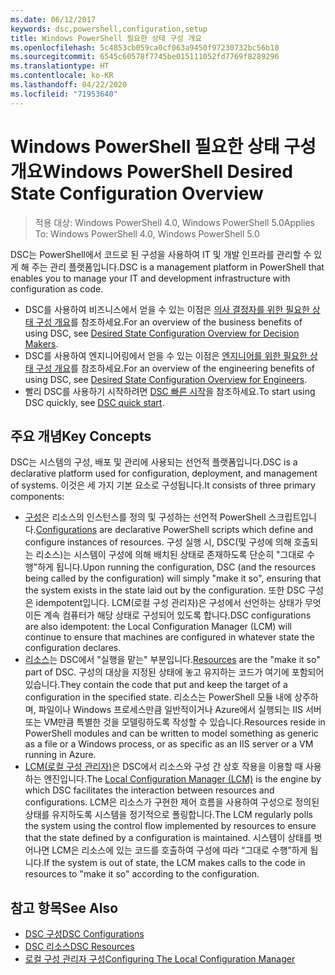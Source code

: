 ```yaml
---
ms.date: 06/12/2017
keywords: dsc,powershell,configuration,setup
title: Windows PowerShell 필요한 상태 구성 개요
ms.openlocfilehash: 5c4853cb059ca0cf063a9450f97230732bc56b10
ms.sourcegitcommit: 6545c60578f7745be015111052fd7769f8289296
ms.translationtype: HT
ms.contentlocale: ko-KR
ms.lasthandoff: 04/22/2020
ms.locfileid: "71953640"
---
```

# <a name="windows-powershell-desired-state-configuration-overview"></a><span data-ttu-id="1e112-103">Windows PowerShell 필요한 상태 구성 개요</span><span class="sxs-lookup"><span data-stu-id="1e112-103">Windows PowerShell Desired State Configuration Overview</span></span>

> <span data-ttu-id="1e112-104">적용 대상: Windows PowerShell 4.0, Windows PowerShell 5.0</span><span class="sxs-lookup"><span data-stu-id="1e112-104">Applies To: Windows PowerShell 4.0, Windows PowerShell 5.0</span></span>

<span data-ttu-id="1e112-105">DSC는 PowerShell에서 코드로 된 구성을 사용하여 IT 및 개발 인프라를 관리할 수 있게 해 주는 관리 플랫폼입니다.</span><span class="sxs-lookup"><span data-stu-id="1e112-105">DSC is a management platform in PowerShell that enables you to manage your IT and development infrastructure with configuration as code.</span></span>

- <span data-ttu-id="1e112-106">DSC를 사용하여 비즈니스에서 얻을 수 있는 이점은 [의사 결정자를 위한 필요한 상태 구성 개요](decisionMaker.md)를 참조하세요.</span><span class="sxs-lookup"><span data-stu-id="1e112-106">For an overview of the business benefits of using DSC, see [Desired State Configuration Overview for Decision Makers](decisionMaker.md).</span></span>
- <span data-ttu-id="1e112-107">DSC를 사용하여 엔지니어링에서 얻을 수 있는 이점은 [엔지니어를 위한 필요한 상태 구성 개요](DscForEngineers.md)를 참조하세요.</span><span class="sxs-lookup"><span data-stu-id="1e112-107">For an overview of the engineering benefits of using DSC, see [Desired State Configuration Overview for Engineers](DscForEngineers.md).</span></span>
- <span data-ttu-id="1e112-108">빨리 DSC를 사용하기 시작하려면 [DSC 빠른 시작](../quickstarts/website-quickstart.md)을 참조하세요.</span><span class="sxs-lookup"><span data-stu-id="1e112-108">To start using DSC quickly, see [DSC quick start](../quickstarts/website-quickstart.md).</span></span>

## <a name="key-concepts"></a><span data-ttu-id="1e112-109">주요 개념</span><span class="sxs-lookup"><span data-stu-id="1e112-109">Key Concepts</span></span>

<span data-ttu-id="1e112-110">DSC는 시스템의 구성, 배포 및 관리에 사용되는 선언적 플랫폼입니다.</span><span class="sxs-lookup"><span data-stu-id="1e112-110">DSC is a declarative platform used for configuration, deployment, and management of systems.</span></span> <span data-ttu-id="1e112-111">이것은 세 가지 기본 요소로 구성됩니다.</span><span class="sxs-lookup"><span data-stu-id="1e112-111">It consists of three primary components:</span></span>

- <span data-ttu-id="1e112-112">[구성](../configurations/configurations.md)은 리소스의 인스턴스를 정의 및 구성하는 선언적 PowerShell 스크립트입니다.</span><span class="sxs-lookup"><span data-stu-id="1e112-112">[Configurations](../configurations/configurations.md) are declarative PowerShell scripts which define and configure instances of resources.</span></span>
    <span data-ttu-id="1e112-113">구성 실행 시, DSC(및 구성에 의해 호출되는 리소스)는 시스템이 구성에 의해 배치된 상태로 존재하도록 단순히 "그대로 수행"하게 됩니다.</span><span class="sxs-lookup"><span data-stu-id="1e112-113">Upon running the configuration, DSC (and the resources being called by the configuration) will simply "make it so", ensuring that the system exists in the state laid out by the configuration.</span></span>
    <span data-ttu-id="1e112-114">또한 DSC 구성은 idempotent입니다. LCM(로컬 구성 관리자)은 구성에서 선언하는 상태가 무엇이든 계속 컴퓨터가 해당 상태로 구성되어 있도록 합니다.</span><span class="sxs-lookup"><span data-stu-id="1e112-114">DSC configurations are also idempotent: the Local Configuration Manager (LCM) will continue to ensure that machines are configured in whatever state the configuration declares.</span></span>
- <span data-ttu-id="1e112-115">[리소스](../resources/resources.md)는 DSC에서 "실행을 맡는" 부분입니다.</span><span class="sxs-lookup"><span data-stu-id="1e112-115">[Resources](../resources/resources.md) are the "make it so" part of DSC.</span></span> <span data-ttu-id="1e112-116">구성의 대상을 지정된 상태에 놓고 유지하는 코드가 여기에 포함되어 있습니다.</span><span class="sxs-lookup"><span data-stu-id="1e112-116">They contain the code that put and keep the target of a configuration in the specified state.</span></span>
    <span data-ttu-id="1e112-117">리소스는 PowerShell 모듈 내에 상주하며, 파일이나 Windows 프로세스만큼 일반적이거나 Azure에서 실행되는 IIS 서버 또는 VM만큼 특별한 것을 모델링하도록 작성할 수 있습니다.</span><span class="sxs-lookup"><span data-stu-id="1e112-117">Resources reside in PowerShell modules and can be written to model something as generic as a file or a Windows process, or as specific as an IIS server or a VM running in Azure.</span></span>
- <span data-ttu-id="1e112-118">[LCM(로컬 구성 관리자)](../managing-nodes/metaConfig.md)은 DSC에서 리소스와 구성 간 상호 작용을 이용할 때 사용하는 엔진입니다.</span><span class="sxs-lookup"><span data-stu-id="1e112-118">The [Local Configuration Manager (LCM)](../managing-nodes/metaConfig.md) is the engine by which DSC facilitates the interaction between resources and configurations.</span></span>
    <span data-ttu-id="1e112-119">LCM은 리소스가 구현한 제어 흐름을 사용하여 구성으로 정의된 상태를 유지하도록 시스템을 정기적으로 폴링합니다.</span><span class="sxs-lookup"><span data-stu-id="1e112-119">The LCM regularly polls the system using the control flow implemented by resources to ensure that the state defined by a configuration is maintained.</span></span>
    <span data-ttu-id="1e112-120">시스템이 상태를 벗어나면 LCM은 리소스에 있는 코드를 호출하여 구성에 따라 “그대로 수행”하게 됩니다.</span><span class="sxs-lookup"><span data-stu-id="1e112-120">If the system is out of state, the LCM makes calls to the code in resources to "make it so" according to the configuration.</span></span>

## <a name="see-also"></a><span data-ttu-id="1e112-121">참고 항목</span><span class="sxs-lookup"><span data-stu-id="1e112-121">See Also</span></span>

- [<span data-ttu-id="1e112-122">DSC 구성</span><span class="sxs-lookup"><span data-stu-id="1e112-122">DSC Configurations</span></span>](../configurations/configurations.md)
- [<span data-ttu-id="1e112-123">DSC 리소스</span><span class="sxs-lookup"><span data-stu-id="1e112-123">DSC Resources</span></span>](../resources/resources.md)
- [<span data-ttu-id="1e112-124">로컬 구성 관리자 구성</span><span class="sxs-lookup"><span data-stu-id="1e112-124">Configuring The Local Configuration Manager</span></span>](../managing-nodes/metaConfig.md)
